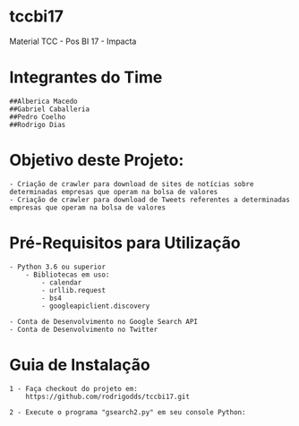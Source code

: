 # tccbi17
Material TCC - Pos BI 17 - Impacta

# Integrantes do Time
	##Alberica Macedo
	##Gabriel Caballeria
	##Pedro Coelho
	##Rodrigo Dias

# Objetivo deste Projeto:
	- Criação de crawler para download de sites de notícias sobre determinadas empresas que operam na bolsa de valores
	- Criação de crawler para download de Tweets referentes a determinadas empresas que operam na bolsa de valores

# Pré-Requisitos para Utilização
	- Python 3.6 ou superior
		- Bibliotecas em uso:
			- calendar
			- urllib.request
			- bs4
			- googleapiclient.discovery
			
	- Conta de Desenvolvimento no Google Search API
	- Conta de Desenvolvimento no Twitter
	
# Guia de Instalação
	1 - Faça checkout do projeto em:
		https://github.com/rodrigodds/tccbi17.git
		
	2 - Execute o programa "gsearch2.py" em seu console Python:
			